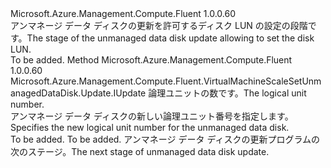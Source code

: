 <Type Name="IWithDiskLun" FullName="Microsoft.Azure.Management.Compute.Fluent.VirtualMachineScaleSetUnmanagedDataDisk.Update.IWithDiskLun">
  <TypeSignature Language="C#" Value="public interface IWithDiskLun" />
  <TypeSignature Language="ILAsm" Value=".class public interface auto ansi abstract IWithDiskLun" />
  <TypeSignature Language="DocId" Value="T:Microsoft.Azure.Management.Compute.Fluent.VirtualMachineScaleSetUnmanagedDataDisk.Update.IWithDiskLun" />
  <TypeSignature Language="VB.NET" Value="Public Interface IWithDiskLun" />
  <TypeSignature Language="F#" Value="type IWithDiskLun = interface" />
  <AssemblyInfo>
    <AssemblyName>Microsoft.Azure.Management.Compute.Fluent</AssemblyName>
    <AssemblyVersion>1.0.0.60</AssemblyVersion>
  </AssemblyInfo>
  <Interfaces />
  <Docs>
    <summary>
            <span data-ttu-id="3bba4-101">アンマネージ データ ディスクの更新を許可するディスク LUN の設定の段階です。</span><span class="sxs-lookup"><span data-stu-id="3bba4-101">The stage of the unmanaged data disk update allowing to set the disk LUN.</span></span>
            </summary>
    <remarks>To be added.</remarks>
  </Docs>
  <Members>
    <Member MemberName="WithLun">
      <MemberSignature Language="C#" Value="public Microsoft.Azure.Management.Compute.Fluent.VirtualMachineScaleSetUnmanagedDataDisk.Update.IUpdate WithLun (int lun);" />
      <MemberSignature Language="ILAsm" Value=".method public hidebysig newslot virtual instance class Microsoft.Azure.Management.Compute.Fluent.VirtualMachineScaleSetUnmanagedDataDisk.Update.IUpdate WithLun(int32 lun) cil managed" />
      <MemberSignature Language="DocId" Value="M:Microsoft.Azure.Management.Compute.Fluent.VirtualMachineScaleSetUnmanagedDataDisk.Update.IWithDiskLun.WithLun(System.Int32)" />
      <MemberSignature Language="VB.NET" Value="Public Function WithLun (lun As Integer) As IUpdate" />
      <MemberSignature Language="F#" Value="abstract member WithLun : int -&gt; Microsoft.Azure.Management.Compute.Fluent.VirtualMachineScaleSetUnmanagedDataDisk.Update.IUpdate" Usage="iWithDiskLun.WithLun lun" />
      <MemberType>Method</MemberType>
      <AssemblyInfo>
        <AssemblyName>Microsoft.Azure.Management.Compute.Fluent</AssemblyName>
        <AssemblyVersion>1.0.0.60</AssemblyVersion>
      </AssemblyInfo>
      <ReturnValue>
        <ReturnType>Microsoft.Azure.Management.Compute.Fluent.VirtualMachineScaleSetUnmanagedDataDisk.Update.IUpdate</ReturnType>
      </ReturnValue>
      <Parameters>
        <Parameter Name="lun" Type="System.Int32" />
      </Parameters>
      <Docs>
        <param name="lun"><span data-ttu-id="3bba4-102">論理ユニットの数です。</span><span class="sxs-lookup"><span data-stu-id="3bba4-102">The logical unit number.</span></span></param>
        <summary>
            <span data-ttu-id="3bba4-103">アンマネージ データ ディスクの新しい論理ユニット番号を指定します。</span><span class="sxs-lookup"><span data-stu-id="3bba4-103">Specifies the new logical unit number for the unmanaged data disk.</span></span>
            </summary>
        <returns>To be added.</returns>
        <remarks>To be added.</remarks>
        <return><span data-ttu-id="3bba4-104">アンマネージ データ ディスクの更新プログラムの次のステージ。</span><span class="sxs-lookup"><span data-stu-id="3bba4-104">The next stage of unmanaged data disk update.</span></span></return>
      </Docs>
    </Member>
  </Members>
</Type>